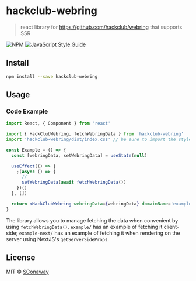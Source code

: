 # hackclub-webring

> react library for https://github.com/hackclub/webring that supports SSR

[![NPM](https://img.shields.io/npm/v/hackclub-webring.svg)](https://www.npmjs.com/package/hackclub-webring) [![JavaScript Style Guide](https://img.shields.io/badge/code_style-standard-brightgreen.svg)](https://standardjs.com)

## Install

```bash
npm install --save hackclub-webring
```

## Usage

### Code Example

```jsx
import React, { Component } from 'react'

import { HackClubWebring, fetchWebringData } from 'hackclub-webring'
import 'hackclub-webring/dist/index.css' // be sure to import the styles

const Example = () => {
  const [webringData, setWebringData] = useState(null)

  useEffect(() => {
    ;(async () => {
      //
      setWebringData(await fetchWebringData())
    })()
  }, [])

  return <HackClubWebring webringData={webringData} domainName='example.com' />
}
```

The library allows you to manage fetching the data when convenient by using `fetchWebringData()`. `example/` has an example of fetching it client-side; `example-next/` has an example of fetching it when rendering on the server using NextJS's `getServerSideProps`.

## License

MIT © [SConaway](https://github.com/SConaway)
